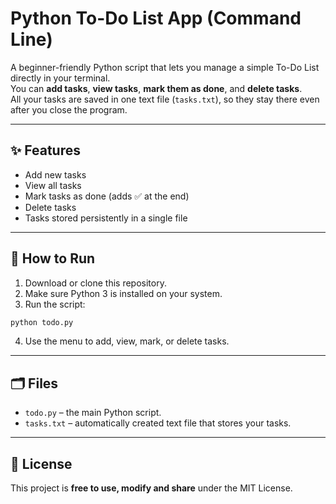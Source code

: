 

# Python To-Do List App (Command Line)

A beginner-friendly Python script that lets you manage a simple To-Do List directly in your terminal.  
You can **add tasks**, **view tasks**, **mark them as done**, and **delete tasks**.  
All your tasks are saved in one text file (`tasks.txt`), so they stay there even after you close the program.

---

## ✨ Features
- Add new tasks
- View all tasks
- Mark tasks as done (adds ✅ at the end)
- Delete tasks
- Tasks stored persistently in a single file

---

## 🚀 How to Run
1. Download or clone this repository.
2. Make sure Python 3 is installed on your system.
3. Run the script:

```bash
python todo.py
````

4. Use the menu to add, view, mark, or delete tasks.

---

## 🗂 Files

* `todo.py` – the main Python script.
* `tasks.txt` – automatically created text file that stores your tasks.

---

## 📜 License

This project is **free to use, modify and share** under the MIT License.



